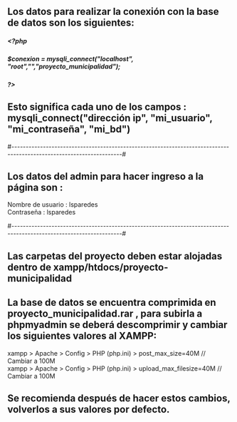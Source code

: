 ## Los datos para realizar la conexión con la base de datos son los siguientes:

##### <?php 
##### $conexion = mysqli_connect("localhost", "root","","proyecto_municipalidad"); 
##### ?>

## Esto significa cada uno de los campos : mysqli_connect("dirección ip", "mi_usuario", "mi_contraseña", "mi_bd")
#--------------------------------------------------------------------------------------------------------------------#

## Los datos del admin para hacer ingreso a la página son : 

Nombre de usuario : lsparedes <br>
Contraseña : lsparedes

#--------------------------------------------------------------------------------------------------------------------#

## Las carpetas del proyecto deben estar alojadas dentro de xampp/htdocs/proyecto-municipalidad

## La base de datos se encuentra comprimida en proyecto_municipalidad.rar , para subirla a phpmyadmin se deberá descomprimir y cambiar los siguientes valores al XAMPP:
xampp > Apache > Config > PHP (php.ini) > post_max_size=40M // Cambiar a 100M <br>
xampp > Apache > Config > PHP (php.ini) > upload_max_filesize=40M // Cambiar a 100M
## Se recomienda después de hacer estos cambios, volverlos a sus valores por defecto.
